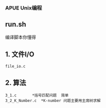 ### APUE Unix编程

## run.sh
编译脚本你懂得

## 1. 文件I/O
	file_io.c

## 2. 算法
	3_1.c 		*括号匹配问题  简单
	3_2_K_Number.c  *K-number 问题主要用主席树求解
